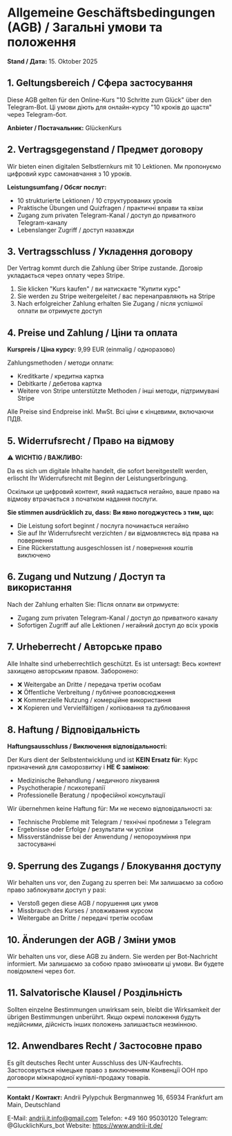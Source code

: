 ﻿# Allgemeine Geschäftsbedingungen (AGB) / Загальні умови та положення

**Stand / Дата:** 15. Oktober 2025

## 1. Geltungsbereich / Сфера застосування

Diese AGB gelten für den Online-Kurs "10 Schritte zum Glück" über den Telegram-Bot.
Ці умови діють для онлайн-курсу "10 кроків до щастя" через Telegram-бот.

**Anbieter / Постачальник:** GlückenKurs

## 2. Vertragsgegenstand / Предмет договору

Wir bieten einen digitalen Selbstlernkurs mit 10 Lektionen.
Ми пропонуємо цифровий курс самонавчання з 10 уроків.

**Leistungsumfang / Обсяг послуг:**
- 10 strukturierte Lektionen / 10 структурованих уроків
- Praktische Übungen und Quizfragen / практичні вправи та квізи
- Zugang zum privaten Telegram-Kanal / доступ до приватного Telegram-каналу
- Lebenslanger Zugriff / доступ назавжди

## 3. Vertragsschluss / Укладення договору

Der Vertrag kommt durch die Zahlung über Stripe zustande.
Договір укладається через оплату через Stripe.

1. Sie klicken "Kurs kaufen" / ви натискаєте "Купити курс"
2. Sie werden zu Stripe weitergeleitet / вас перенаправляють на Stripe
3. Nach erfolgreicher Zahlung erhalten Sie Zugang / після успішної оплати ви отримуєте доступ

## 4. Preise und Zahlung / Ціни та оплата

**Kurspreis / Ціна курсу:** 9,99 EUR (einmalig / одноразово)

Zahlungsmethoden / методи оплати:
- Kreditkarte / кредитна картка
- Debitkarte / дебетова картка
- Weitere von Stripe unterstützte Methoden / інші методи, підтримувані Stripe

Alle Preise sind Endpreise inkl. MwSt.
Всі ціни є кінцевими, включаючи ПДВ.

## 5. Widerrufsrecht / Право на відмову

⚠️ **WICHTIG / ВАЖЛИВО:**

Da es sich um digitale Inhalte handelt, die sofort bereitgestellt werden, erlischt Ihr Widerrufsrecht mit Beginn der Leistungserbringung.

Оскільки це цифровий контент, який надається негайно, ваше право на відмову втрачається з початком надання послуги.

**Sie stimmen ausdrücklich zu, dass:**
**Ви явно погоджуєтесь з тим, що:**
- Die Leistung sofort beginnt / послуга починається негайно
- Sie auf Ihr Widerrufsrecht verzichten / ви відмовляєтесь від права на повернення
- Eine Rückerstattung ausgeschlossen ist / повернення коштів виключено

## 6. Zugang und Nutzung / Доступ та використання

Nach der Zahlung erhalten Sie:
Після оплати ви отримуєте:
- Zugang zum privaten Telegram-Kanal / доступ до приватного каналу
- Sofortigen Zugriff auf alle Lektionen / негайний доступ до всіх уроків

## 7. Urheberrecht / Авторське право

Alle Inhalte sind urheberrechtlich geschützt. Es ist untersagt:
Весь контент захищено авторським правом. Заборонено:

- ❌ Weitergabe an Dritte / передача третім особам
- ❌ Öffentliche Verbreitung / публічне розповсюдження
- ❌ Kommerzielle Nutzung / комерційне використання
- ❌ Kopieren und Vervielfältigen / копіювання та дублювання

## 8. Haftung / Відповідальність

**Haftungsausschluss / Виключення відповідальності:**

Der Kurs dient der Selbstentwicklung und ist **KEIN Ersatz für**:
Курс призначений для саморозвитку і **НЕ Є заміною**:
- Medizinische Behandlung / медичного лікування
- Psychotherapie / психотерапії
- Professionelle Beratung / професійної консультації

Wir übernehmen keine Haftung für:
Ми не несемо відповідальності за:
- Technische Probleme mit Telegram / технічні проблеми з Telegram
- Ergebnisse oder Erfolge / результати чи успіхи
- Missverständnisse bei der Anwendung / непорозуміння при застосуванні

## 9. Sperrung des Zugangs / Блокування доступу

Wir behalten uns vor, den Zugang zu sperren bei:
Ми залишаємо за собою право заблокувати доступ у разі:

- Verstoß gegen diese AGB / порушення цих умов
- Missbrauch des Kurses / зловживання курсом
- Weitergabe an Dritte / передачі третім особам

## 10. Änderungen der AGB / Зміни умов

Wir behalten uns vor, diese AGB zu ändern. Sie werden per Bot-Nachricht informiert.
Ми залишаємо за собою право змінювати ці умови. Ви будете повідомлені через бот.

## 11. Salvatorische Klausel / Роздільність

Sollten einzelne Bestimmungen unwirksam sein, bleibt die Wirksamkeit der übrigen Bestimmungen unberührt.
Якщо окремі положення будуть недійсними, дійсність інших положень залишається незмінною.

## 12. Anwendbares Recht / Застосовне право

Es gilt deutsches Recht unter Ausschluss des UN-Kaufrechts.
Застосовується німецьке право з виключенням Конвенції ООН про договори міжнародної купівлі-продажу товарів.

---

**Kontakt / Контакт:**
Andrii Pylypchuk
Bergmannweg 16, 65934 Frankfurt am Main, Deutschland

E-Mail: andrii.it.info@gmail.com
Telefon: +49 160 95030120
Telegram: @GlucklichKurs_bot
Website: https://www.andrii-it.de/

